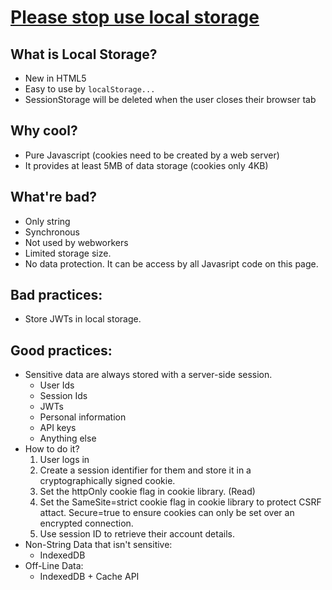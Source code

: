 # [Please stop use local storage](https://www.rdegges.com/2018/please-stop-using-local-storage/)

## What is Local Storage?

- New in HTML5
- Easy to use by `localStorage...`
- SessionStorage will be deleted when the user closes their browser tab

## Why cool?

- Pure Javascript (cookies need to be created by a web server)
- It provides at least 5MB of data storage (cookies only 4KB)

## What're bad?

- Only string
- Synchronous
- Not used by webworkers
- Limited storage size.
- No data protection. It can be access by all Javasript code on this page.

## Bad practices:

- Store JWTs in local storage.

## Good practices:

- Sensitive data are always stored with a server-side session.
  - User Ids
  - Session Ids
  - JWTs
  - Personal information
  - API keys
  - Anything else
- How to do it?
  1. User logs in
  2. Create a session identifier for them and store it in a cryptographically signed cookie.
  3. Set the httpOnly cookie flag in cookie library. (Read)
  4. Set the SameSite=strict cookie flag in cookie library to protect CSRF attact. Secure=true to ensure cookies can only be set over an encrypted connection.
  5. Use session ID to retrieve their account details.
- Non-String Data that isn't sensitive:
  - IndexedDB
- Off-Line Data:
  - IndexedDB + Cache API
